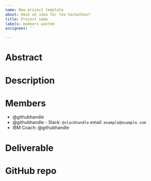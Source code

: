 ```yaml
---
name: New project template
about: Have an idea for the hackathon?
title: Project name
labels: members wanted
assignees: ''

---
```


# Abstract
<!-- Describe your idea in 3 o 4 sentences -->
 
# Description <!-- ⚠️ Optional. Remove this section if not needed -->
<!-- A more detailed description of the idea -->

# Members
<!-- up to 5 members in the team. You don't need them when you submit the idea, but they need to be there when the hackathon starts. -->

 - @githubhandle <!-- ⚠️ Use github handlers and feel free to and contact information, like the slack handler -->
 - @githubhandle - Slack: `@slackhandle` email: `example@example.com`
 - IBM Coach: @githubhandle <!-- ⚠️ Before the final submission, the project needs to have a couch -->

# Deliverable
<!-- A paper, a mobile app, a Terra module, etc -->

# GitHub repo
<!-- A link to the github repo where the project will be developed -->
